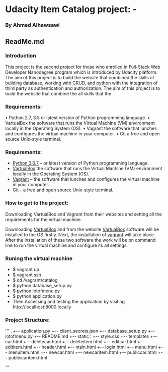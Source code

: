 # Udacity Item Catalog project: -
### By Ahmed Alhawsawi
## ReadMe.md 

### Introduction
This project is the second project for those who enrolled in Full-Stack Web Developer Nanodegree program which is introduced by Udacity platform. The aim of this project is to build the website that combined the skills of building database, working with CRUD, and python with the integration of third party as authentication and authorization. 
The aim of this project is to build the website that combine the all skills that the
### Requirements:  
•	Python 2.7, 3.5 or latest version of Python programming language.
•	VartualBox the software that runs the Virtual Machine (VM) environment locally in the Operating System (OS).
•	Vagrant the software that lunches and configures the virtual machine in your computer.
•	Git a free and open source Unix-style terminal.

### Requirements:  

- [Python 3.6.7](www.python.org) – or latest version of Python programming language.
- [VartualBox](www.vartualbox.org/wiki/Downloads) the software that runs the Virtual Machine (VM) environment locally in the Operating System (OS).
- [Vagrant](www.vagrantup.com) – the software that lunches and configures the virtual machine in your computer.
- [Git](www.git-scm.com) – a free and open source Unix-style terminal. 

### How to get to the project: 
Downloading VartualBox and Vagrant from their websites and setting all the requirements for the virtual machine. 

Downloading [VartualBox](www.vartualbox.org/wiki/Downloads) and from the website
[VartualBox](www.vartualbox.org/wiki/Downloads) software will be installed to the OS firstly. Next, the installation of [vagrant](www.vagrantup.com) will take place. After the installation of these two software the work will be on command line to run the virtual machine and configure its all settings.  

### Runing the virtual machine
- $ vagrant up
- $ vagrant ssh
- $ cd  /vagrant/catalog 
- $ python database_setup.py
- $ python lotofmenu.py
- $ python application.py
- Then Accessing and testing the application by visiting http://localhost:8000 locally

### Project Structure: 
'''
.
+-- application.py
+-- client_secrets.json
+-- database_setup.py
+-- lotofmenu.py
+-- README.md
+-- static
¦   +-- style.css
+-- templates
    +-- car.html
    +-- deletecar.html
    +-- deleteitem.html
    +-- editcar.html
    +-- edititem.html
    +-- header.html
    +-- main.html
    +-- login.html
    +-- menu.html
    +-- menuitem.html
    +-- newcar.html
    +-- newcaritem.html
    +-- publiccar.html
    +-- publiccaritem.html
	
'''



